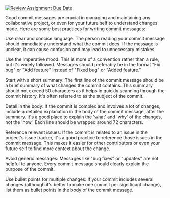 [![Review Assignment Due Date](https://classroom.github.com/assets/deadline-readme-button-24ddc0f5d75046c5622901739e7c5dd533143b0c8e959d652212380cedb1ea36.svg)](https://classroom.github.com/a/QfxW72RH)

Good commit messages are crucial in managing and maintaining any collaborative project, or even for your future self to understand changes made. Here are some best practices for writing commit messages:

Use clear and concise language: The person reading your commit message should immediately understand what the commit does. If the message is unclear, it can cause confusion and may lead to unnecessary mistakes.

Use the imperative mood: This is more of a convention rather than a rule, but it's widely followed. Messages should preferably be in the format "Fix bug" or "Add feature" instead of "Fixed bug" or "Added feature."

Start with a short summary: The first line of the commit message should be a brief summary of what changes the commit contains. This summary should not exceed 50 characters as it helps in quickly scanning through the commit history. It's often referred to as the subject of the commit.

Detail in the body: If the commit is complex and involves a lot of changes, include a detailed explanation in the body of the commit message, after the summary. It's a good place to explain the 'what' and 'why' of the changes, not the 'how.' Each line should be wrapped around 72 characters.

Reference relevant issues: If the commit is related to an issue in the project's issue tracker, it's a good practice to reference those issues in the commit message. This makes it easier for other contributors or even your future self to find more context about the change.

Avoid generic messages: Messages like "bug fixes" or "updates" are not helpful to anyone. Every commit message should clearly explain the purpose of the commit.

Use bullet points for multiple changes: If your commit includes several changes (although it's better to make one commit per significant change), list them as bullet points in the body of the commit message.


